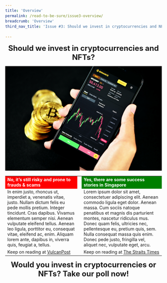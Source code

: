 ```yaml
---
title: 'Overview'
permalink: /read-to-be-sure/issue3-overview/
breadcrumb: 'Overview'
third_nav_title: 'Issue #3: Should we invest in cryptocurrencies and NFTs?'

---
```


<center><font size="5"><b>Should we invest in cryptocurrencies and NFTs?</b></font></center>

![](../images/kanchanara-y3FRkhP-UgY-unsplash.jpg)

<table>
<tr>
    <td bgcolor=red><B><font color=white>No, it’s still risky and prone to frauds & scams</font></B></td>
    <td> </td>
    <td bgcolor=green><B><font color=white>Yes, there are some success stories in Singapore</font></B></td>
</tr>
    <tr>
    <td>In enim justo, rhoncus ut, imperdiet a, venenatis vitae, justo. Nullam dictum felis eu pede mollis pretium. Integer tincidunt. Cras dapibus. Vivamus elementum semper nisi. Aenean vulputate eleifend tellus. Aenean leo ligula, porttitor eu, consequat vitae, eleifend ac, enim. Aliquam lorem ante, dapibus in, viverra quis, feugiat a, tellus.</td>
	<td> </td>
    <td>Lorem ipsum dolor sit amet, consectetuer adipiscing elit. Aenean commodo ligula eget dolor. Aenean massa. Cum sociis natoque penatibus et magnis dis parturient montes, nascetur ridiculus mus. Donec quam felis, ultricies nec, pellentesque eu, pretium quis, sem. Nulla consequat massa quis enim. Donec pede justo, fringilla vel, aliquet nec, vulputate eget, arcu. </td>
</tr>
    <tr>
    <td>Keep on reading at <a href="https://vulcanpost.com/661378/onecoin-singapore-cryptocurrency-fraud/">VulcanPost</a></td>
    <td> </td>
    <td>Keep on reading at <a href="https://www.straitstimes.com/life/arts/spore-project-makes-14-million-debut-with-nft-trading-cards">The Straits Times</a></td>
</tr>
</table>




<center><font size="5"><b>Would you invest in cryptocurrencies or NFTs? Take our poll now!</b></font></center>

